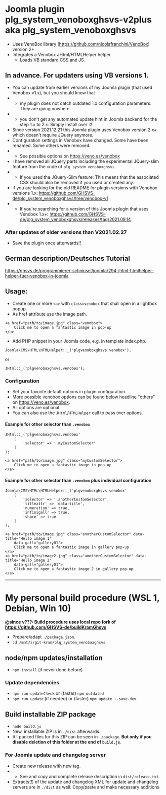 # Joomla plugin plg_system_venoboxghsvs-v2plus aka plg_system_venoboxghsvs

- Uses VenoBox library (https://github.com/nicolafranchini/VenoBox) version 2+
- Integrates a Venobox JHtml/HTMLHelper helper.
  - Loads VB standard CSS and JS.

## In advance. For updaters using VB versions 1.
- You can update from earlier versions of my Joomla plugin (that used Venobox v1.x), but you should know that
- - my plugin does not catch outdated 1.x configuration parameters. They are going nowhere.
- - you don't get any automated update hint in Joomla backend for the step 1.x to 2.x. Simply install over it!
- Since version 2021.12.21 this Joomla plugin uses Venobox version 2.x+ which doesn't require JQuery anymore.
- Configuration settings in Venobox have changed. Some have been renamed. Some others were removed.
- - See possible options on https://veno.es/venobox
- I have removed all JQuery parts including the experimental JQuery-slim feature from the code of `plg_system_venoboxghsvs`.
- - If you used the JQuery-Slim feature: This means that the associated CSS should also be removed if you used or created any.
- If you are looking for the old README for plugin versions with Venobox versions 1.x: https://github.com/GHSVS-de/plg_system_venoboxghsvs/tree/venobox-v1
- - If you're searching for a version of this Joomla plugin that uses Venobox 1.x+: https://github.com/GHSVS-de/plg_system_venoboxghsvs/releases/tag/2021.09.14

### After updates of older versions than V2021.02.27
- Save the plugin once afterwards!!

## German description/Deutsches Tutorial
https://ghsvs.de/programmierer-schnipsel/joomla/294-jhtml-htmlhelper-helper-fuer-venobox-in-joomla

## Usage:

- Create one or more `<a>` with `class=venobox` that shall open in a lightbox popup.
- As href attribute use the image path.

```
<a href="path/to/image.jpg" class="venobox">
	Click me to open a fantastic image in pop-up
</a>
```
- Add PHP snippet in your Joomla code, e.g. in template index.php.

```
Joomla\CMS\HTML\HTMLHelper::_('plgvenoboxghsvs.venobox');
```
or
```
JHtml::_('plgvenoboxghsvs.venobox');
```
### Configuration
- Set your favorite default options in plugin configuration.
- More possible venobox options can be found below headline "others" on https://veno.es/venobox.
- All options are optional.
- You can also use the `JHtml`/`HTMLHelper` call to pass over options.

#### Example for other selector than `.venobox`

```
JHtml::_('plgvenoboxghsvs.venobox'
	[
		'selector' => '.myCustomSelector'
	]
);
```

```
<a href="path/to/image.jpg" class="myCustomSelector">
	Click me to open a fantastic image in pop-up
</a>
```

#### Example for other selector than `.venobox` plus individual configuration

```
Joomla\CMS\HTML\HTMLHelper::_('plgvenoboxghsvs.venobox'
	[
		'selector' => '.anotherCustomSelector',
		'titleattr' => 'data-title',
		'numeration' => true,
		'infinigall' => true,
		'share' => true
	]
);
```

```
<a href="path/to/image.jpg" class="anotherCustomSelector" data-title="Hello image 1"
	data-gall="gallery01">
	Click me to open a fantastic image in gallery pop-up
</a>
<a href="path/to/image2.jpg" class="anotherCustomSelector" data-title="Hello image 2"
	data-gall="gallery01">
	Click me to open a fantastic image 2 in gallery pop-up
</a>
```

-----------------------------------------------------

# My personal build procedure (WSL 1, Debian, Win 10)

**@since v???: Build procedure uses local repo fork of https://github.com/GHSVS-de/buildKramGhsvs**

- Prepare/adapt `./package.json`.
- `cd /mnt/z/git-kram/plg_system_venoboxghsvs`

## node/npm updates/installation
- `npm install` (if never done before)

### Update dependencies
- `npm run updateCheck` or (faster) `npm outdated`
- `npm run update` (if needed) or (faster) `npm update --save-dev`

## Build installable ZIP package
- `node build.js`
- New, installable ZIP is in `./dist` afterwards.
- All packed files for this ZIP can be seen in `./package`. **But only if you disable deletion of this folder at the end of `build.js`**.

### For Joomla update and changelog server
- Create new release with new tag.
- - See and copy and complete release description in `dist/release.txt`.
- Extracts(!) of the update and changelog XML for update and changelog servers are in `./dist` as well. Copy/paste and make necessary additions.
